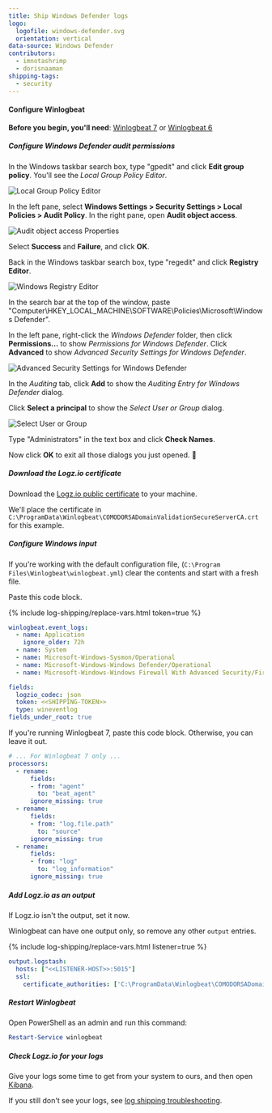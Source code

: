 ```yaml
---
title: Ship Windows Defender logs
logo:
  logofile: windows-defender.svg
  orientation: vertical
data-source: Windows Defender
contributors:
  - imnotashrimp
  - dorisnaaman
shipping-tags:
  - security
---
```


#### Configure Winlogbeat

**Before you begin, you'll need**:
[Winlogbeat 7](https://www.elastic.co/downloads/beats/winlogbeat) or
[Winlogbeat 6](https://www.elastic.co/guide/en/beats/winlogbeat/6.8/winlogbeat-installation.html)

<div class="tasklist">

##### Configure Windows Defender audit permissions

In the Windows taskbar search box, type "gpedit"
and click **Edit group policy**.
You'll see the _Local Group Policy Editor_.

![Local Group Policy Editor](https://dytvr9ot2sszz.cloudfront.net/logz-docs/windows/local-group-policy-editor.png)

In the left pane, select **Windows Settings > Security Settings > Local Policies > Audit Policy**.
In the right pane, open **Audit object access**.

![Audit object access Properties](https://dytvr9ot2sszz.cloudfront.net/logz-docs/windows/audit-object-access-properties.png)

Select **Success** and **Failure**, and click **OK**.

Back in the Windows taskbar search box, type "regedit"
and click **Registry Editor**.

![Windows Registry Editor](https://dytvr9ot2sszz.cloudfront.net/logz-docs/windows/registry-editor-windows-defender-context-menu.png)

In the search bar at the top of the window, paste
"Computer\HKEY_LOCAL_MACHINE\SOFTWARE\Policies\Microsoft\Windows Defender".

In the left pane, right-click the _Windows Defender_ folder,
then click **Permissions...** to show _Permissions for Windows Defender_.
Click **Advanced** to show _Advanced Security Settings for Windows Defender_.

![Advanced Security Settings for Windows Defender](https://dytvr9ot2sszz.cloudfront.net/logz-docs/windows/advanced-security-settings-for-windows-defender.png)

In the _Auditing_ tab, click **Add** to show the _Auditing Entry for Windows Defender_ dialog.

Click **Select a principal** to show the _Select User or Group_ dialog.

![Select User or Group](https://dytvr9ot2sszz.cloudfront.net/logz-docs/windows/select-user-or-group.png)

Type "Administrators" in the text box and click **Check Names**.

Now click **OK** to exit all those dialogs you just opened. 😬

##### Download the Logz.io certificate

Download the [Logz.io public certificate](https://raw.githubusercontent.com/logzio/public-certificates/master/COMODORSADomainValidationSecureServerCA.crt) to your machine.

We'll place the certificate in `C:\ProgramData\Winlogbeat\COMODORSADomainValidationSecureServerCA.crt` for this example.

##### Configure Windows input

If you're working with the default configuration file,
(`C:\Program Files\Winlogbeat\winlogbeat.yml`)
clear the contents and start with a fresh file.

Paste this code block.

{% include log-shipping/replace-vars.html token=true %}

```yaml
winlogbeat.event_logs:
  - name: Application
    ignore_older: 72h
  - name: System
  - name: Microsoft-Windows-Sysmon/Operational
  - name: Microsoft-Windows-Windows Defender/Operational
  - name: Microsoft-Windows-Windows Firewall With Advanced Security/Firewall

fields:
  logzio_codec: json
  token: <<SHIPPING-TOKEN>>
  type: wineventlog
fields_under_root: true
```

If you're running Winlogbeat 7, paste this code block.
Otherwise, you can leave it out.

```yaml
# ... For Winlogbeat 7 only ...
processors:
  - rename:
      fields:
      - from: "agent"
        to: "beat_agent"
      ignore_missing: true
  - rename:
      fields:
      - from: "log.file.path"
        to: "source"
      ignore_missing: true
  - rename:
      fields:
      - from: "log"
        to: "log_information"
      ignore_missing: true
```

##### Add Logz.io as an output

If Logz.io isn't the output, set it now.

Winlogbeat can have one output only, so remove any other `output` entries.

{% include log-shipping/replace-vars.html listener=true %}

```yaml
output.logstash:
  hosts: ["<<LISTENER-HOST>>:5015"]
  ssl:
    certificate_authorities: ['C:\ProgramData\Winlogbeat\COMODORSADomainValidationSecureServerCA.crt']
```

##### Restart Winlogbeat

Open PowerShell as an admin and run this command:

```powershell
Restart-Service winlogbeat
```

##### Check Logz.io for your logs

Give your logs some time to get from your system to ours, and then open [Kibana](https://app.logz.io/#/dashboard/kibana).

If you still don't see your logs, see [log shipping troubleshooting]({{site.baseurl}}/user-guide/log-shipping/log-shipping-troubleshooting.html).

</div>
